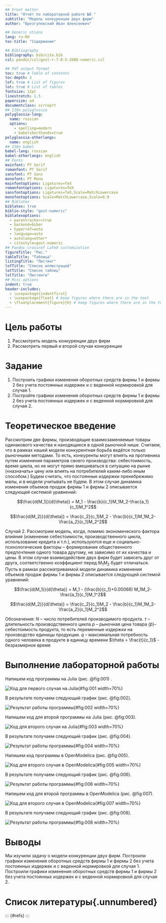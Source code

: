 ```yaml
---
## Front matter
title: "Отчёт по лабораторной работе №8 "
subtitle: "Модель конкуренции двух фирм"
author: "Брезгулевский Иван Алексеевич"

## Generic otions
lang: ru-RU
toc-title: "Содержание"

## Bibliography
bibliography: bib/cite.bib
csl: pandoc/csl/gost-r-7-0-5-2008-numeric.csl

## Pdf output format
toc: true # Table of contents
toc-depth: 2
lof: true # List of figures
lot: true # List of tables
fontsize: 12pt
linestretch: 1.5
papersize: a4
documentclass: scrreprt
## I18n polyglossia
polyglossia-lang:
  name: russian
  options:
	- spelling=modern
	- babelshorthands=true
polyglossia-otherlangs:
  name: english
## I18n babel
babel-lang: russian
babel-otherlangs: english
## Fonts
mainfont: PT Serif
romanfont: PT Serif
sansfont: PT Sans
monofont: PT Mono
mainfontoptions: Ligatures=TeX
romanfontoptions: Ligatures=TeX
sansfontoptions: Ligatures=TeX,Scale=MatchLowercase
monofontoptions: Scale=MatchLowercase,Scale=0.9
## Biblatex
biblatex: true
biblio-style: "gost-numeric"
biblatexoptions:
  - parentracker=true
  - backend=biber
  - hyperref=auto
  - language=auto
  - autolang=other*
  - citestyle=gost-numeric
## Pandoc-crossref LaTeX customization
figureTitle: "Рис."
tableTitle: "Таблица"
listingTitle: "Листинг"
lofTitle: "Список иллюстраций"
lotTitle: "Список таблиц"
lolTitle: "Листинги"
## Misc options
indent: true
header-includes:
  - \usepackage{indentfirst}
  - \usepackage{float} # keep figures where there are in the text
  - \floatplacement{figure}{H} # keep figures where there are in the text
---
```


# Цель работы

1. Рассмотреть модель конкуренции двух фирм
2. Рассмотреть первый и второй случаи конкуренции

# Задание

1. Построить графики изменения оборотных средств фирмы 1 и фирмы 2 без
учета постоянных издержек и с веденной нормировкой для случая 1.
2. Постройте графики изменения оборотных средств фирмы 1 и фирмы 2 без
учета постоянных издержек и с веденной нормировкой для случая 2.


# Теоретическое введение

Рассмотрим две фирмы, производящие взаимозаменяемые товары
одинакового качества и находящиеся в одной рыночной нише. Считаем, что в рамках
нашей модели конкурентная борьба ведётся только рыночными методами. То есть,
конкуренты могут влиять на противника путем изменения параметров своего
производства: себестоимость, время цикла, но не могут прямо вмешиваться в
ситуацию на рынке («назначать» цену или влиять на потребителей каким-либо иным
способом.) Будем считать, что постоянные издержки пренебрежимо малы, и в
модели учитывать не будем. В этом случае динамика изменения объемов продаж
фирмы 1 и фирмы 2 описывается следующей системой уравнений:

$$\frac{d(M_1)}{d(\theta)} = M_1 - \frac{b}{c_1}M_1M_2-\frac{a_1}{c_1}M_1^2$$

$$\frac{d(M_2)}{d(\theta)} = \frac{c_2}{c_1}M_2 - \frac{b}{c_1}M_1M_2-\frac{a_2}{c_1}M_2^2$$

Случай 2. Рассмотрим модель, когда, помимо экономического фактора
влияния (изменение себестоимости, производственного цикла, использование
кредита и т.п.), используются еще и социально-психологические факторы –
формирование общественного предпочтения одного товара другому, не зависимо от
их качества и цены. В этом случае взаимодействие двух фирм будет зависеть друг
от друга, соответственно коэффициент перед $M_1M_2$
будет отличаться. Пусть в рамках рассматриваемой модели динамика изменения объемов продаж фирмы 1 и
фирмы 2 описывается следующей системой уравнений:

$$\frac{d(M_1)}{d(\theta)} = M_1 - (\frac{b}{c_1}+0.00066) M_1M_2-\frac{a_1}{c_1}M_1^2$$

$$\frac{d(M_2)}{d(\theta)} = \frac{c_2}{c_1}M_2 - \frac{b}{c_1}M_1M_2-\frac{a_2}{c_1}M_2^2$$

Обозначения:
$N$ – число потребителей производимого продукта.
$\tau$ – длительность производственного цикла
$p$ – рыночная цена товара
$\widetilde(p)$– себестоимость продукта, то есть переменные издержки на производство единицы
продукции.
$q$ – максимальная потребность одного человека в продукте в единицу времени
$\theta = \frac{t}{c_1}$ - безразмерное время

# Выполнение лабораторной работы

Напишем код программы на Julia (рис. @fig:001) .

![Код для первого случая на Julia](image/1.png){#fig:001 width=70%}

В результате получаем следующий график (рис. @fig:002).

![Результат работы программы](image/2.png){#fig:002 width=70%}

Напишем код для второй программы на Julia (рис. @fig:003).

![Код для второго случая на Julia](image/3.png){#fig:003 width=70%}

В результате получаем следующий график (рис. @fig:004).

![Результат работы программы](image/4.png){#fig:004 width=70%}

Напишем код программы в OpenModelica (рис. @fig:005).

![Код для второго случая в OpenModelica](image/5.png){#fig:005 width=70%}

В результате получаем следующий график (рис. @fig:006).

![Результат работы программы](image/6.png){#fig:006 width=70%}

Напишем код для второй программы в OpenModelica (рис. @fig:007).

![Код для второго случая в OpenModelica](image/7.png){#fig:007 width=70%}

В результате получаем следующий график (рис. @fig:008).

![Результат работы программы](image/8.png){#fig:008 width=70%}

# Выводы

Мы изучили задачу о модели конкуренции двух фирм. Построили графики изменения оборотных средств фирмы 1 и фирмы 2 без
учета постоянных издержек и с веденной нормировкой для случая 1. Построили графики изменения оборотных средств фирмы 1 и фирмы 2 без
учета постоянных издержек и с веденной нормировкой для случая 2.

# Список литературы{.unnumbered}

::: {#refs}
:::
